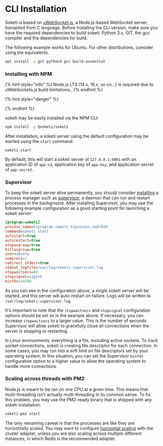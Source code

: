 # CLI Installation

Soketi is based on [uWebSocket.js](https://github.com/uNetworking/uWebSockets.js), a Node.js-based WebSocket server, transpiled from C language. Before installing the CLI version, make sure you have the required dependencies to build soketi: Python 3.x, GIT, the gcc compiler and the dependencies for build.

The following example works for Ubuntu. For other distributions, consider using the equivalents.

```bash
apt install -y git python3 gcc build-essential
```

### Installing with NPM

{% hint style="info" %}
Node.js LTS (14.x, 16.x, so on...) is required due to uWebSockets.js build limitations..
{% endhint %}

{% hint style="danger" %}

{% endhint %}

soketi may be easily installed via the NPM CLI:

```bash
npm install -g @soketi/soketi
```

After installation, a soketi server using the default configuration may be started using the `start` command:

```
soketi start
```

By default, this will start a soketi server at `127.0.0.1:6001` with an application ID of `app-id`, application key of `app-key`, and application secret of `app-secret`.

### Supervisor

To keep the soketi server alive permanently, you should consider [installing](https://www.digitalocean.com/community/tutorials/how-to-install-and-manage-supervisor-on-ubuntu-and-debian-vps) a process manager such as [supervisor](http://supervisord.org), a daemon that can run and restart processes in the background. After installing Supervisor, you may use the following example configuration as a good starting point for launching a soketi server:

```ini
[program:soketi]
process_name=%(program_name)s_%(process_num)02d
command=soketi start
autostart=true
autorestart=true
stopasgroup=true
killasgroup=true
user=ubuntu
numprocs=1
redirect_stderr=true
stdout_logfile=/var/log/soketi-supervisor.log
stopwaitsecs=60
stopsignal=sigint
minfds=10240
```

As you can see in the configuration above, a single soketi server will be started, and this server will auto-restart on failure. Logs will be written to `/var/log/soketi-supervisor.log`.

It's important to note that the `stopwaitsecs` and `stopsignal` configuration options should be set as in the example above. If necessary, you can increase `stopwaitsecs` to a larger value. This is the number of seconds Supervisor will allow soketi to gracefully close all connections when the server is stopping or restarting.

In Linux environments, everything is a file, including active sockets. To track socket connections, soketi is creating file descriptor for each connection. In some cases, you may run into a soft limit on file descriptors set by your operating system. In this situation, you can set the Supervisor `minfds` configuration option to a higher value to allow the operating system to handle more connections.

### Scaling across threads with PM2

Node.js is meant to be ran on one CPU at a given time. This means that multi-threading isn't actually multi-threading in its common sense. To fix this problem, you may use the PM2-ready binary that is shipped with any soketi installation:

```bash
soketi-pm2 start
```

The only remaining caveat is that the processes are like they are horizontally scaled. You may want to configure [horizontal scaling](../../advanced-usage/horizontal-scaling.md#cluster-adapter) with the cluster adapter, unless you are also scaling across multiple different instances, in which Redis is the recommended adapter.
